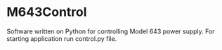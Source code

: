 # M643Control
Software written on Python for controlling Model 643 power supply. For starting application run control.py file.
